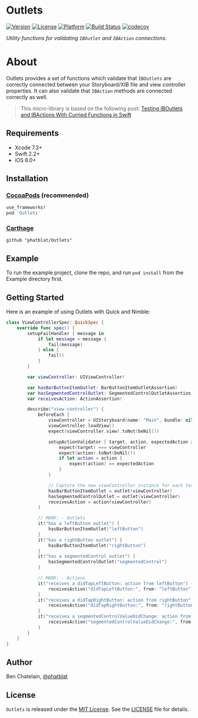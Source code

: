 # Outlets

[![Version](https://img.shields.io/cocoapods/v/Outlets.svg?style=flat)](http://cocoapods.org/pods/Outlets)
[![License](https://img.shields.io/cocoapods/l/Outlets.svg?style=flat)](http://cocoapods.org/pods/Outlets)
[![Platform](https://img.shields.io/cocoapods/p/Outlets.svg?style=flat)](http://cocoapods.org/pods/Outlets)
[![Build Status](https://travis-ci.org/phatblat/Outlets.svg?branch=master)](https://travis-ci.org/phatblat/Outlets)
[![codecov](https://codecov.io/gh/phatblat/Outlets/branch/master/graph/badge.svg)](https://codecov.io/gh/phatblat/Outlets)

_Utility functions for validating `IBOutlet` and `IBAction` connections._

# About

Outlets provides a set of functions which validate that `IBOutlets` are
correctly connected between your Storyboard/XIB file and view controller properties. It
can also validate that `IBAction` methods are connected correctly as well.

> This micro-library is based on the following post:
> [Testing IBOutlets and IBActions With Curried Functions in Swift](http://phatbl.at/2016/04/29/testing-iboutlets-and-ibactions-with-curried-functions-in-swift.html)


## Requirements

- Xcode 7.3+
- Swift 2.2+
- iOS 8.0+

## Installation

### [CocoaPods](http://cocoapods.org) (recommended)

```ruby
use_frameworks!
pod 'Outlets'
```

### [Carthage](https://github.com/Carthage/Carthage)

```
github "phatblat/Outlets"
```

## Example

To run the example project, clone the repo, and run `pod install` from the Example directory first.

## Getting Started

Here is an example of using Outlets with Quick and Nimble:

```swift
class ViewControllerSpec: QuickSpec {
	override func spec() {
        setupFailHandler { message in
            if let message = message {
                fail(message)
            } else {
                fail()
            }
        }

		var viewController: UIViewController!

		var hasBarButtonItemOutlet: BarButtonItemOutletAssertion!
		var hasSegmentedControlOutlet: SegmentedControlOutletAssertion!
		var receivesAction: ActionAssertion!

		describe("view controller") {
			beforeEach {
				viewController = UIStoryboard(name: "Main", bundle: nil).instantiateViewControllerWithIdentifier("ViewController")
				viewController.loadView()
				expect(viewController.view).toNot(beNil())

                setupActionValidator { target, action, expectedAction in
                    expect(target) === viewController
                    expect(action).toNot(beNil())
                    if let action = action {
                        expect(action) == expectedAction
                    }
                }

				// Capture the new viewController instance for each test
				hasBarButtonItemOutlet = outlet(viewController)
				hasSegmentedControlOutlet = outlet(viewController)
				receivesAction = action(viewController)
			}

			// MARK: - Outlets
			it("has a leftButton outlet") {
				hasBarButtonItemOutlet("leftButton")
			}
			it("has a rightButton outlet") {
				hasBarButtonItemOutlet("rightButton")
			}
			it("has a segmentedControl outlet") {
				hasSegmentedControlOutlet("segmentedControl")
			}

			// MARK: - Actions
			it("receives a didTapLeftButton: action from leftButton") {
				receivesAction("didTapLeftButton:", from: "leftButton")
			}
			it("receives a didTapRightButton: action from rightButton") {
				receivesAction("didTapRightButton:", from: "rightButton")
			}
			it("receives a segmentedControlValueDidChange: action from segmentedControl") {
				receivesAction("segmentedControlValueDidChange:", from: "segmentedControl")
			}
		}
	}
}
```

## Author

Ben Chatelain, [@phatblat](https://twitter.com/phatblat)

## License

`Outlets` is released under the [MIT License](http://opensource.org/licenses/MIT). See the [LICENSE](LICENSE.md) file for details.
